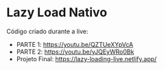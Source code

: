 # Lazy Load Nativo

Código criado durante a live:

- PARTE 1: https://youtu.be/QZTUeXYpVcA
- PARTE 2: https://youtu.be/yJQEyWRo0Bk
- Projeto Final: https://lazy-loading-live.netlify.app/
